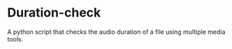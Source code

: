 # Duration-check

A python script that checks the audio duration of a file using multiple media tools.
